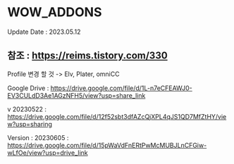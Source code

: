 # WOW_ADDONS

Update Date : 2023.05.12

## 참조 : https://reims.tistory.com/330
   Profile 변경 할 것
   -> Elv, Plater, omniCC
   
Google Drive : https://drive.google.com/file/d/1L-n7eCFEAWJ0-EV3CULdD3Ae1AGzNFH5/view?usp=share_link

v 20230522 : https://drive.google.com/file/d/12f52sbt3dfAZcQjXPL4qJS1QD7MfZtHY/view?usp=sharing

Version : 20230605 : https://drive.google.com/file/d/15pWaVdFnERtPwMcMUBJLnCFGiw-wLfOe/view?usp=drive_link
